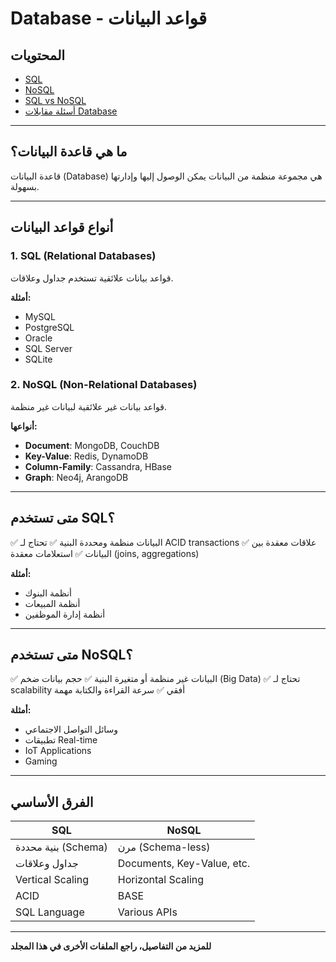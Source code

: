 # Database - قواعد البيانات

## المحتويات
- [SQL](SQL.md)
- [NoSQL](NoSQL.md)
- [SQL vs NoSQL](SQL-vs-NoSQL.md)
- [أسئلة مقابلات Database](Database-Interview-Questions.md)

---

## ما هي قاعدة البيانات؟

قاعدة البيانات (Database) هي مجموعة منظمة من البيانات يمكن الوصول إليها وإدارتها بسهولة.

---

## أنواع قواعد البيانات

### 1. **SQL (Relational Databases)**
قواعد بيانات علائقية تستخدم جداول وعلاقات.

**أمثلة:**
- MySQL
- PostgreSQL
- Oracle
- SQL Server
- SQLite

### 2. **NoSQL (Non-Relational Databases)**
قواعد بيانات غير علائقية لبيانات غير منظمة.

**أنواعها:**
- **Document**: MongoDB, CouchDB
- **Key-Value**: Redis, DynamoDB
- **Column-Family**: Cassandra, HBase
- **Graph**: Neo4j, ArangoDB

---

## متى تستخدم SQL؟

✅ البيانات منظمة ومحددة البنية
✅ تحتاج لـ ACID transactions
✅ علاقات معقدة بين البيانات
✅ استعلامات معقدة (joins, aggregations)

**أمثلة:**
- أنظمة البنوك
- أنظمة المبيعات
- أنظمة إدارة الموظفين

---

## متى تستخدم NoSQL؟

✅ البيانات غير منظمة أو متغيرة البنية
✅ حجم بيانات ضخم (Big Data)
✅ تحتاج لـ scalability أفقي
✅ سرعة القراءة والكتابة مهمة

**أمثلة:**
- وسائل التواصل الاجتماعي
- تطبيقات Real-time
- IoT Applications
- Gaming

---

## الفرق الأساسي

| SQL | NoSQL |
|-----|-------|
| بنية محددة (Schema) | مرن (Schema-less) |
| جداول وعلاقات | Documents, Key-Value, etc. |
| Vertical Scaling | Horizontal Scaling |
| ACID | BASE |
| SQL Language | Various APIs |

---

**للمزيد من التفاصيل، راجع الملفات الأخرى في هذا المجلد**
